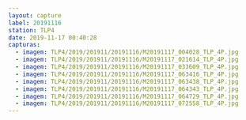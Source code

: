 ```yaml
---
layout: capture
label: 20191116
station: TLP4
date: 2019-11-17 00:40:28
capturas:
  - imagem: TLP4/2019/201911/20191116/M20191117_004028_TLP_4P.jpg
  - imagem: TLP4/2019/201911/20191116/M20191117_021614_TLP_4P.jpg
  - imagem: TLP4/2019/201911/20191116/M20191117_033609_TLP_4P.jpg
  - imagem: TLP4/2019/201911/20191116/M20191117_063416_TLP_4P.jpg
  - imagem: TLP4/2019/201911/20191116/M20191117_063438_TLP_4P.jpg
  - imagem: TLP4/2019/201911/20191116/M20191117_064343_TLP_4P.jpg
  - imagem: TLP4/2019/201911/20191116/M20191117_064729_TLP_4P.jpg
  - imagem: TLP4/2019/201911/20191116/M20191117_072558_TLP_4P.jpg
---
```

